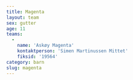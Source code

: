 ```yaml
---
title: Magenta
layout: team
sex: gutter
age: 11
teams:
  -
    name: 'Askøy Magenta'
    kontaktperson: 'Simen Martinussen Mittet'
    fiksid: '19564'
category: barn
slug: magenta
---
```

